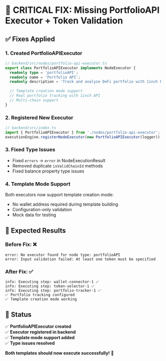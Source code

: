 # 🚨 **CRITICAL FIX: Missing PortfolioAPI Executor + Token Validation**

## ✅ **Fixes Applied**

### **1. Created PortfolioAPIExecutor** 
```typescript
// backend/src/nodes/portfolio-api-executor.ts
export class PortfolioAPIExecutor implements NodeExecutor {
  readonly type = 'portfolioAPI';
  readonly name = 'Portfolio API';
  readonly description = 'Track and analyze DeFi portfolio with 1inch Portfolio API';
  
  // Template creation mode support
  // Real portfolio tracking with 1inch API
  // Multi-chain support
}
```

### **2. Registered New Executor**
```typescript
// backend/src/index.ts
import { PortfolioAPIExecutor } from './nodes/portfolio-api-executor';
executionEngine.registerNodeExecutor(new PortfolioAPIExecutor(logger));
```

### **3. Fixed Type Issues**
- Fixed `errors` → `error` in NodeExecutionResult
- Removed duplicate `isValidChainId` methods  
- Fixed balance property type issues

### **4. Template Mode Support**
Both executors now support template creation mode:
- No wallet address required during template building
- Configuration-only validation
- Mock data for testing

## 🧪 **Expected Results**

### **Before Fix:** ❌
```
error: No executor found for node type: portfolioAPI
error: Input validation failed: At least one token must be specified
```

### **After Fix:** ✅ 
```
info: Executing step: wallet-connector-1 ✅
info: Executing step: token-selector-1 ✅  
info: Executing step: portfolio-tracker-1 ✅
✅ Portfolio tracking configured
✅ Template creation mode working
```

## 🎯 **Status**

✅ **PortfolioAPIExecutor created**  
✅ **Executor registered in backend**  
✅ **Template mode support added**  
✅ **Type issues resolved**

**Both templates should now execute successfully!** 🚀